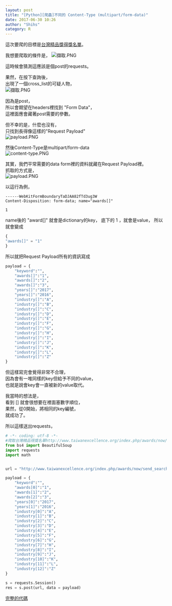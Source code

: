 ```yaml
---
layout: post
title: "[Python][爬蟲]不同的 Content-Type (multipart/form-data)"
date: 2017-06-30 10:26
author: "Shihs"
category: R
---
```


這次要爬的目標是[台灣精品獎得獎名單](http://www.taiwanexcellence.org/index.php/awards/now/cross/1)。<br>

我想要爬取的條件是，
![擷取.PNG](http://user-image.logdown.io/user/13067/blog/12306/post/1985162/Hpw8hdtgR2y2Yr1gIYln_%E6%93%B7%E5%8F%96.PNG)

這時候會猜測這應該是個post的requests。

果然，在按下查詢後，<br>
出現了一個cross_list的可疑人物，<br>
![擷取.PNG](http://user-image.logdown.io/user/13067/blog/12306/post/1985162/iJbMP5kdRba31P5IoKG0_%E6%93%B7%E5%8F%96.PNG)

因為是post，<br>
所以會期望在headers裡找到 "Form Data"，<br>
這裡面應會藏著post需要的參數。<br>

但不幸的是，什麼也沒有，<br>
只找到長得像這樣的"Request Payload"<br>
![payload.PNG](http://user-image.logdown.io/user/13067/blog/12306/post/1985162/w5DjcxhTR0s2PKSNbQwQ_payload.PNG)

然後Content-Type是multipart/form-data<br>
![content-type.PNG](http://user-image.logdown.io/user/13067/blog/12306/post/1985162/SEe7tcApQfCSkEeYEgml_content-type.PNG)


其實，我們平常需要的data form裡的資料就藏在Request Payload裡。<br>
抓取的方式是，<br>
![payload.PNG](http://user-image.logdown.io/user/13067/blog/12306/post/1985162/w5DjcxhTR0s2PKSNbQwQ_payload.PNG)

以這行為例，
```
------WebKitFormBoundaryTaDJAA82fTd3ug3W
Content-Disposition: form-data; name="awards[]"

1
```
name後的 "award[]" 就會是dictionary的key，
底下的 1 ，就會是value，
所以就會變成
```python
{
"awards[]" = "1"
}
```

所以就把Request Payload所有的資訊寫成
```python
payload = {
	"keyword":"",
	"awards[]":"1",
	"awards[]":"2",
	"awards[]":"3",
	"years[]":"2017",
	"years[]":"2016",
	"industry[]":"A",
	"industry[]":"B",
	"industry[]":"C",
	"industry[]":"D",
	"industry[]":"E",
	"industry[]":"F",
	"industry[]":"G",
	"industry[]":"H",
	"industry[]":"I",
	"industry[]":"J",
	"industry[]":"K",
	"industry[]":"L",
	"industry[]":"Z"
}
```

但這樣寫完會覺得非常不合理，<br>
因為會有一堆同樣的key但給予不同的value，<br>
也就是說會key會一直被新的value取代。<br>

我當時的想法是，<br>
看到 [] 就會很想要在裡面塞數字順位，<br>
果然，從0開始，將相同的key編號，<br>
就成功了。<br>


所以這樣送出requests，
```python
# -*- coding: utf-8 -*-
#爬取台灣精品得獎名單http://www.taiwanexcellence.org/index.php/awards/now/cross_list/1/2017/2/1
from bs4 import BeautifulSoup
import requests
import math


url = "http://www.taiwanexcellence.org/index.php/awards/now/send_search/1/2017/2/1/cross_list"

payload = {
	"keyword":"",
	"awards[0]":"1",
	"awards[1]":"2",
	"awards[2]":"3",
	"years[0]":"2017",
	"years[1]":"2016",
	"industry[0]":"A",
	"industry[1]":"B",
	"industry[2]":"C",
	"industry[3]":"D",
	"industry[4]":"E",
	"industry[5]":"F",
	"industry[6]":"G",
	"industry[7]":"H",
	"industry[8]":"I",
	"industry[9]":"J",
	"industry[10]":"K",
	"industry[11]":"L",
	"industry[12]":"Z"
}

s = requests.Session()
res = s.post(url, data = payload)

```

[完整的代碼](https://github.com/shihs/crawlers/blob/master/%E5%8F%B0%E7%81%A3%E7%B2%BE%E5%93%81%E7%8D%8E/taiwanexcellence.py)





